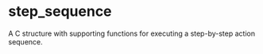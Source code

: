 # step_sequence
A C structure with supporting functions for executing a step-by-step action sequence.
